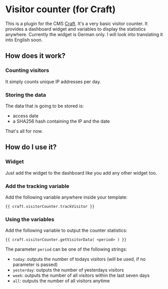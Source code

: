 # Visitor counter (for Craft)

This is a plugin for the CMS [Craft](http://buildwithcraft.com). It's a very basic visitor counter. It provides a dashboard widget and variables to display the statistics anywhere.
Currently the widget is German only. I will look into translating it into English soon.

## How does it work?

### Counting visitors

It simply counts unique IP addresses per day.

### Storing the data

The data that is going to be stored is:

- access date
- a SHA256 hash containing the IP and the date

That's all for now.

## How do I use it?

### Widget

Just add the widget to the dashboard like you add any other widget too.

### Add the tracking variable

Add the following variable anywhere inside your template:

	{{ craft.visitorCounter.trackVisitor }}

### Using the variables

Add the following variable to output the counter statistics:

	{{ craft.visitorCounter.getVisitorData( <period> ) }}

The parameter `period` can be one of the following strings:

- `today`: outputs the number of todays visitors (will be used, if no parameter is passed)
- `yesterday`: outputs the number of yesterdays visitors
- `week`: outputs the number of all visitors within the last seven days
- `all`: outputs the number of all visitors anytime